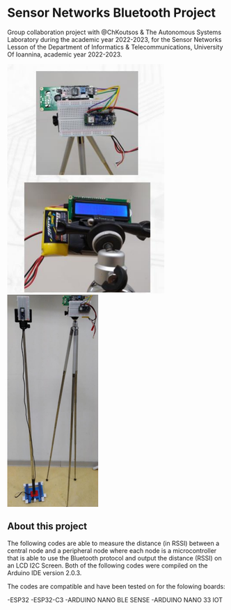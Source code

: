 # Sensor Networks Bluetooth Project

Group collaboration project with @ChKoutsos & The Autonomous Systems Laboratory during the academic year 2022-2023, for the Sensor Networks Lesson of the Department of Informatics &amp; Telecommunications, University Of Ioannina, academic year 2022-2023.

![](https://raw.githubusercontent.com/AlexandrosPanag/Sensor_Networks_Bluetooth_Project/main/1.png)
![](https://raw.githubusercontent.com/AlexandrosPanag/Sensor_Networks_Bluetooth_Project/main/2.png)

About this project
----

The following codes are able to measure the distance (in RSSI) between a central node and a peripheral node where each node is a microcontroller that is able to use the Bluetooth protocol and output the distance (RSSI) on an LCD I2C Screen.
Both of the following codes were compiled on the Arduino IDE version 2.0.3.

The codes are compatible and have been tested on for the folowing boards:

-ESP32
-ESP32-C3
-ARDUINO NANO BLE SENSE
-ARDUINO NANO 33 IOT
